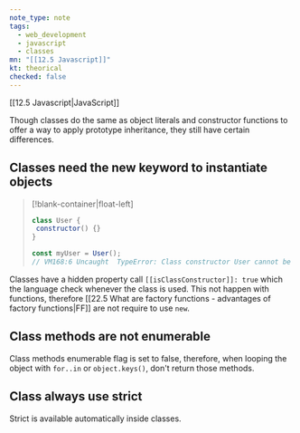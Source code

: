 ```yaml
---
note_type: note
tags:
  - web_development
  - javascript
  - classes
mn: "[[12.5 Javascript]]"
kt: theorical
checked: false
---
```

[[12.5 Javascript|JavaScript]]

Though classes do the same as object literals and constructor functions to offer a way to apply prototype inheritance, they still have certain differences.

## Classes need the new keyword to instantiate objects
>[!blank-container|float-left]
>```js
>class User {
>  constructor() {}
>}
>
>const myUser = User(); 
>// VM168:6 Uncaught  TypeError: Class constructor User cannot be invoked without 'new'at
>```

Classes have a hidden property call `[[isClassConstructor]]: true` which the language check whenever the class is used. This not happen with functions, therefore [[22.5 What are factory functions - advantages of factory functions|FF]] are not require to use `new`.

## Class methods are not enumerable
Class methods enumerable flag is set to false, therefore, when looping the object with `for..in` or `object.keys()`, don't return those methods.

## Class always use strict
Strict is available automatically inside classes. 
